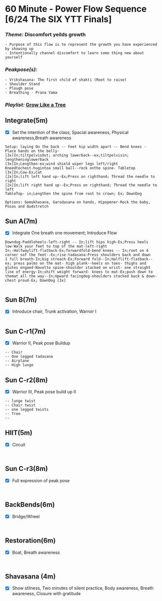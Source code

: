 # 60 Minute - Power Flow Sequence [6/24 The SIX YTT Finals]
### _Theme:_ Discomfort yeilds growth 
    - Purpose of this flow is to represent the growth you have experienced by showing up
    - Intentionally channel discomfort to learn some thing new about yourself
### _Peakpose(s):_ 
    - Vrikshasana- The first child of shakti (Root to raise)
    - Shoulder Stand
    - Plough pose 
    - Breathing - Prana Yama 
### _Playlist:_ [Grow Like a Tree](https://open.spotify.com/playlist/2lWnLrtYDLqTI3e1wvs16N?si=xhfm21TqTPq_QjhAJ8k8ZA)
## Integrate(5m)
- [x] Set the intention of the class; Spacial awareness, Physical awareness,Breath awareness

```
Setup: laying On the back -- Feet hip width apart -- Bend knees - Place hands on the belly- 
[3x]In;tiltpelvisOut; arching lowerback--ex;tiltpelvisin; lengtheninglowerback
[3x]In;Lengthen-ex;wind shield wiper legs left/right  
Kneedtochest-hugintoa small ball--rock onthe spine- Tabletop
[3x]In;Cow-Ex;Cat
[2x]In;lift left hand up--Ex;Press on righthand; Thread the needle to right
[2x]In;lift right hand up--Ex;Press on righthand; Thread the needle to left 
TableTop- in;Lengthen the spine from root to crown; Ex; DownDog

Options: Gomukhasana, Garudasana on hands, Hipopener-Rock the baby, Posas and Qudstretch
```

## Sun A(7m)
- [x]  Integrate One breath one movement; Introduce Flow 
```
Downdog-Paddleheels-left-right -- In;lift hips high-Ex;Press heels low-Walk your feet to top of the mat-left-right
In;-Halfwaylift-flatback-Ex;forwardfold-bend knees -- In;root on 4 corner sof the feet--Ex;rise-tadasana-Press shoulders back and down
1 full breath-In;big streach-Ex;Forward fold--In;Halflift-flatback--ex; press palms on the mat- high plank--heels on toes- thighs and glutes engaed-Navelto spine-shoulder stacked on wrist- one straight line of energy-In;shift weight forward- knees to mat-Ex;push down to themat all the way--In;Upward facingdog-shoulders stacked back & down- chest proud-Ex; DownDog [3x]
  
```
## Sun B(7m) 
- [x] Introduce chair, Trunk activation, Warroir I
 ```

 ```     
## Sun C-r1(7m)
- [x] Warrior II, Peak pose Buildup 
```
-- Chair
-- One legged tadasana 
-- Airplane 
-- High lunge  
```
## Sun C-r2(8m)
- [x] Warrior III, Peak pose build up II
```
-- lunge twist 
-- Chair twist 
-- one legged twists 
-- Tree 
--     

```
## HIIT(5m)
- [x] Circuit 
```


```
## Sun C-r3(8m)
- [x] Full expression of peak pose 
```


```
## BackBends(6m) 
- [x]  Bridge/Wheel 
```


```
## Restoration(6m)
- [x]  Boat, Breath awareness
```


```
## Shavasana (4m)
- [x] Show stilness, Two minutes of silent practice, Body awareness, Breath awareness, Closure with gratitude 
```


```



